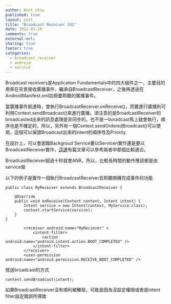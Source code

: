 ```yaml
---
author: Kent Chiu
published: true
layout: post
title: "Broadcast Receiver 101"
date: 2012-03-20
comments: true
external-url:
sharing: true
footer: true
categories:
  - broadcast_receiver
  - android
  - service
---
```





Broadcast receivers是Application
Fundamentals中的四大組件之一，主要目的用來在背景接收廣播事件，繼承自BroadcastReceiver，之後再透過在AndroidManifest.xml註冊要聆聽的廣播事件。

當廣播事件抵達時，會執行BroadcastReceiver.onReceive()，而要進行廣播則可利用Context.sendBroadcast()來進行廣播。須注意的是BroadcastReceiver的broadcasted出來的訊息處理是非同步的，也不是一boradcast馬上就會執行，順序也是不確定的，所以，另外有一個Context.sendOrderedBroadcast()可以使用，這個可以保證Broadcast出來的intent的順序性及Priority.

在設計上，可以會面臨Backgroud
Service要以Servicen實作還是要以BroadcastReceiver實作，[這邊](http://developer.android.com/resources/articles/multitasking-android-way.html "http://developer.android.com/resources/articles/multitasking-android-way.html")有篇文章可以參考兩者中那個比較適合。

BroadcastReceiver超過十秒就會ANR，所以，比較長時間的動作應該都是由service做

以下的例子是實作一個執行BroadcastReceiver去聆聽開機完成事件的功能

```
public class MyReceiver extends BroadcastReceiver {
 
    @Override
    public void onReceive(Context context, Intent intent) {
        Intent service = new Intent(context, MyService.class);
        context.startService(service);
    }
}
```


```
        <receiver android:name="MyReciever" >
            <intent-filter>
                <action android:name="android.intent.action.BOOT_COMPLETED" />
            </intent-filter>
        </receiver>
        <uses-permission android:name="android.permission.RECEIVE_BOOT_COMPLETED" />
```

發送broadcast的方式

```
context.sendBroadcast(intent);
```

如果BroadcastReceiver沒有順利被觸發，可能是因為沒設定權限或者是intent
filter設定錯誤所導致



